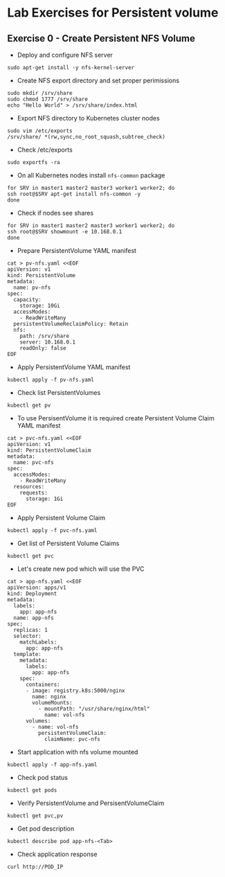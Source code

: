 # Lab Exercises for Persistent volume

## Exercise 0 - Create Persistent NFS Volume

* Deploy and configure NFS server 

```shell
sudo apt-get install -y nfs-kernel-server
```

* Create NFS export directory and set proper perimissions

```shell
sudo mkdir /srv/share
sudo chmod 1777 /srv/share
echo "Hello World" > /srv/share/index.html
```

* Export NFS directory to Kubernetes cluster nodes

```shell
sudo vim /etc/exports
/srv/share/ *(rw,sync,no_root_squash,subtree_check)
```

* Check /etc/exports

```shell
sudo exportfs -ra
```

* On all Kubernetes nodes install `nfs-common` package

```shell
for SRV in master1 master2 master3 worker1 worker2; do
ssh root@$SRV apt-get install nfs-common -y
done
```

* Check if nodes see shares

```shell
for SRV in master1 master2 master3 worker1 worker2; do
ssh root@$SRV showmount -e 10.168.0.1
done
```

* Prepare PersistentVolume YAML manifest

```shell
cat > pv-nfs.yaml <<EOF
apiVersion: v1
kind: PersistentVolume
metadata:
  name: pv-nfs
spec:
  capacity:
    storage: 10Gi
  accessModes:
    - ReadWriteMany
  persistentVolumeReclaimPolicy: Retain
  nfs:
    path: /srv/share
    server: 10.168.0.1
    readOnly: false
EOF
```

* Apply PersistentVolume YAML manifest

```shell
kubectl apply -f pv-nfs.yaml
```

* Check list PersistentVolumes

```shell
kubectl get pv
```

* To use PersisentVolume it is required create Persistent Volume Claim YAML manifest

```shell
cat > pvc-nfs.yaml <<EOF
apiVersion: v1
kind: PersistentVolumeClaim
metadata:
  name: pvc-nfs
spec:
  accessModes:
    - ReadWriteMany
  resources:
    requests:
      storage: 1Gi
EOF
```

* Apply Persistent Volume Claim 

```shell
kubectl apply -f pvc-nfs.yaml
```

* Get list of Persistent Volume Claims

```shell
kubectl get pvc
```

* Let's create new pod which will use the PVC

```
cat > app-nfs.yaml <<EOF
apiVersion: apps/v1
kind: Deployment
metadata:
  labels:
    app: app-nfs
  name: app-nfs
spec:
  replicas: 1
  selector:
    matchLabels:
      app: app-nfs
  template:
    metadata:
      labels:
        app: app-nfs
    spec:
      containers:
      - image: registry.k8s:5000/nginx
        name: nginx
        volumeMounts:
          - mountPath: "/usr/share/nginx/html"
            name: vol-nfs
      volumes:
        - name: vol-nfs
          persistentVolumeClaim:
            claimName: pvc-nfs
```

* Start application with nfs volume mounted

```shell
kubectl apply -f app-nfs.yaml
```

* Check pod status

```shell
kubectl get pods
```

* Verify PersistentVolume and PersisentVolumeClaim

```shell
kubectl get pvc,pv
```

* Get pod description 

```shell
kubectl describe pod app-nfs-<Tab>
```

* Check application response

```shell
curl http://POD_IP
```
